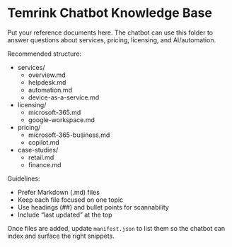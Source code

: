 # Temrink Chatbot Knowledge Base

Put your reference documents here. The chatbot can use this folder to answer questions about services, pricing, licensing, and AI/automation.

Recommended structure:

- services/
  - overview.md
  - helpdesk.md
  - automation.md
  - device-as-a-service.md
- licensing/
  - microsoft-365.md
  - google-workspace.md
- pricing/
  - microsoft-365-business.md
  - copilot.md
- case-studies/
  - retail.md
  - finance.md

Guidelines:
- Prefer Markdown (.md) files
- Keep each file focused on one topic
- Use headings (##) and bullet points for scannability
- Include “last updated” at the top

Once files are added, update `manifest.json` to list them so the chatbot can index and surface the right snippets.




